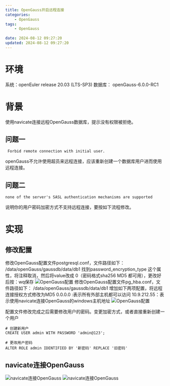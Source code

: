 ```yaml
---
title: OpenGauss开启远程连接
categories:
	- OpenGauss
tags: 
	- OpenGauss
	
date: 2024-08-12 09:27:20	
updated: 2024-08-12 09:27:20
---
```

<!-- toc -->
# <span id="inline-blue">环境</span>
系统：openEuler release 20.03 (LTS-SP3)
数据库： openGauss-6.0.0-RC1
# <span id="inline-blue">背景</span>
使用navicate连接远程OpenGauss数据库，提示没有权限被拒绝。
## <span id="inline-blue">问题一</span>
```shell
 Forbid remote connection with initial user.
```
openGauss不允许使用超员来远程连接，应该重新创建一个数据库用户进而使用远程连接。
## <span id="inline-blue">问题二</span>
```shell
none of the server's SASL authentication mechanisms are supported
```
说明你的用户密码加密方式不支持远程连接，要按如下流程修改。
# <span id="inline-blue">实现</span>

## <span id="inline-blue">修改配置</span>
修改OpenGauss配置文件postgresql.conf，文件路径如下：
/data/openGauss/gaussdb/data/db1
找到password_encryption_type 这个属性，将注释取消，然后将value改成 0（密码格式sha256 MD5 都可用），更改好后按：wq保存
![OpenGauss配置](/images/OpenGauss/OpenGauss_20240812_001.png)
修改OpenGauss配置文件pg_hba.conf，文件路径如下：
/data/openGauss/gaussdb/data/db1
增加如下两项配置，将远程连接授权方式修改为MD5
0.0.0.0 :表示所有外部主机都可以访问
10.9.212.55：表示使用navicate连接OpenGauss的windows主机地址
![OpenGauss配置](/images/OpenGauss/OpenGauss_20240812_002.png)

配置文件修改完成之后需要修改用户的密码。变更加密方式，或者直接重新创建一个用户
```shell
# 创建新用户
CREATE USER admin WITH PASSWORD 'admin@123';

# 更改用户密码
ALTER ROLE admin IDENTIFIED BY '新密码' REPLACE '旧密码'
```
## <span id="inline-blue">navicate连接OpenGauss</span>
![navicate连接OpenGauss](/images/OpenGauss/OpenGauss_20240812_003.png)
![navicate连接OpenGauss](/images/OpenGauss/OpenGauss_20240812_004.png)